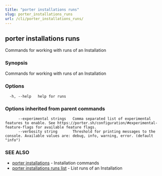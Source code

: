 ```yaml
---
title: "porter installations runs"
slug: porter_installations_runs
url: /cli/porter_installations_runs/
---
```

## porter installations runs

Commands for working with runs of an Installation

### Synopsis

Commands for working with runs of an Installation

### Options

```
  -h, --help   help for runs
```

### Options inherited from parent commands

```
      --experimental strings   Comma separated list of experimental features to enable. See https://porter.sh/configuration/#experimental-feature-flags for available feature flags.
      --verbosity string       Threshold for printing messages to the console. Available values are: debug, info, warning, error. (default "info")
```

### SEE ALSO

* [porter installations](/cli/porter_installations/)	 - Installation commands
* [porter installations runs list](/cli/porter_installations_runs_list/)	 - List runs of an Installation

